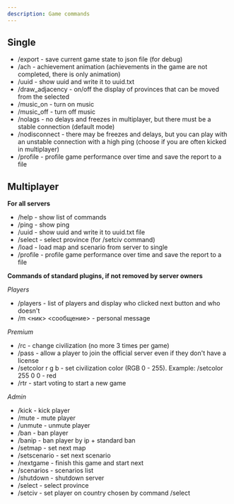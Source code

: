 ```yaml
---
description: Game commands
---
```


## Single


* /export - save current game state to json file (for debug) 
* /ach - achievement animation (achievements in the game are not completed, there is only animation)
* /uuid - show uuid and write it to uuid.txt
* /draw_adjacency - on/off the display of provinces that can be moved from the selected
* /music_on - turn on music
* /music_off - turn off music
*  /nolags - no delays and freezes in multiplayer, but there must be a stable connection (default mode)
* /nodisconnect - there may be freezes and delays, but you can play with an unstable connection with a high ping (choose if you are often kicked in multiplayer)
* /profile <sec> - profile game performance over time and save the report to a file


## Multiplayer


**For all servers**


* /help - show list of commands
* /ping - show ping
* /uuid - show uuid and write it to uuid.txt file
* /select - select province (for /setciv command) 
* /load - load map and scenario from server to single
* /profile <sec> - profile game performance over time and save the report to a file


**Commands of standard plugins, if not removed by server owners**


*Players*

* /players - list of players and display who clicked next button and who doesn't
* /m <ник> <сообщение> - personal message

*Premium*

* /rc - change civilization (no more 3 times per game)
* /pass <nickname> - allow a player to join the official server even if they don't have a license
* /setcolor r g b - set civilization color (RGB 0 - 255). Example: /setcolor 255 0 0 - red
* /rtr - start voting to start a new game

*Admin*

* /kick <name> - kick player
* /mute <name> - mute player
* /unmute <name> - unmute player
* /ban <name> <duration in hours> - ban player
* /banip <name> <duration in hours> - ban player by ip + standard ban
* /setmap <map> - set next map
* /setscenario <map> <scenario> - set next scenario
* /nextgame - finish this game and start next
* /scenarios - scenarios list
* /shutdown - shutdown server
* /select - select province
* /setciv <name> - set player on country chosen by command /select
